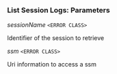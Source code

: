 

### List Session Logs: Parameters  
  
<article>

*sessionName* `<ERROR CLASS>` 

Identifier of the session to retrieve

</article>
<article>

*ssm* `<ERROR CLASS>` 

Uri information to access a ssm

</article>

